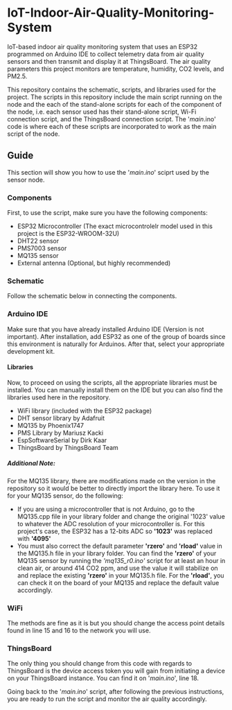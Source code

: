 # IoT-Indoor-Air-Quality-Monitoring-System
IoT-based indoor air quality monitoring system that uses an ESP32 programmed on Arduino IDE to collect telemetry data from air quality sensors and then transmit and display it at ThingsBoard. The air quality parameters this project monitors are temperature, humidity, CO2 levels, and PM2.5.

This repository contains the schematic, scripts, and libraries used for the project. The scripts in this repository include the main script running on the node and the each of the stand-alone scripts for each of the component of the node, i.e. each sensor used has their stand-alone script, Wi-Fi connection script, and the ThingsBoard connection script. The '_main_.ino' code is where each of these scripts are incorporated to work as the main script of the node.

## Guide
This section will show you how to use the '_main.ino_' sciprt used by the sensor node.

### Components
First, to use the script, make sure you have the following components:
- ESP32 Microcontroller (The exact microcontrolelr model used in this project is the ESP32-WROOM-32U)
- DHT22 sensor
- PMS7003 sensor
- MQ135 sensor
- External antenna (Optional, but highly recommended)

### Schematic
Follow the schematic below in connecting the components.

### Arduino IDE
Make sure that you have already installed Arduino IDE (Version is not important). After installation, add ESP32 as one of the group of boards since this environment is naturally for Arduinos. After that, select your appropriate development kit. 

#### Libraries
Now, to proceed on using the scripts, all the appropriate libraries must be installed. You can manually install them on the IDE but you can also find the libraries used here in the repository.
- WiFi library (included with the ESP32 package)
- DHT sensor library by Adafruit 
- MQ135 by Phoenix1747
- PMS Library by Mariusz Kacki
- EspSoftwareSerial by Dirk Kaar
- ThingsBoard  by ThingsBoard Team

##### Additional Note:
For the MQ135 library, there are modifications made on the version in the repository so it would be better to directly import the library here. To use it for your MQ135 sensor, do the following:
- If you are using a microcontroller that is not Arduino, go to the MQ135.cpp file in your library folder and change the original '1023' value to whatever the ADC resolution of your microcontroller is. For this project's case, the ESP32 has a 12-bits ADC so **'1023'** was replaced with **'4095'**
- You must also correct the default parameter **'rzero'** and **'rload'** value in the MQ135.h file in your library folder. You can find the  **'rzero'** of your MQ135 sensor by running the _'mq135_r0.ino'_ script for at least an hour in clean air, or around 414 CO2 ppm, and use the value it will stabilize on and replace the existing **'rzero'** in your MQ135.h file. For the **'rload'**, you can check it on the board of your MQ135 and replace the default value accordingly.

### WiFi
The methods are fine as it is but you should change the access point details found in line 15 and 16 to the network you will use. 

### ThingsBoard
The only thing you should change from this code with regards to ThingsBoard is the device access token you will gain from initiating a device on your ThingsBoard instance. You can find it on '_main.ino_', line 18.

Going back to the '_main.ino_' script, after following the previous instructions, you are ready to run the script and monitor the air quality accordingly.
